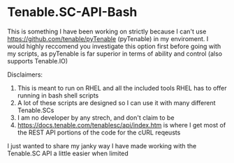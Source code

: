 # Tenable.SC-API-Bash
This is something I have been working on strictly because I can't use https://github.com/tenable/pyTenable (pyTenable) in my enviroment.
I would highly reccomend you investigate this option first before going with my scripts, as pyTenable is far superior in terms of ability and control (also supports Tenable.IO)


Disclaimers: 
1. This is meant to run on RHEL and all the included tools RHEL has to offer running in bash shell scripts
2. A lot of these scripts are designed so I can use it with many different Tenable.SCs 
3. I am no developer by any strech, and don't claim to be
4. https://docs.tenable.com/tenablesc/api/index.htm is where I get most of the REST API portions of the code for the cURL reqeusts


I just wanted to share my janky way I have made working with the Tenable.SC API a little easier when limited
